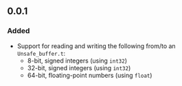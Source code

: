 ## 0.0.1

### Added

- Support for reading and writing the following from/to an `Unsafe_buffer.t`:
    - 8-bit, signed integers (using `int32`)
    - 32-bit, signed integers (using `int32`)
    - 64-bit, floating-point numbers (using `float`)
